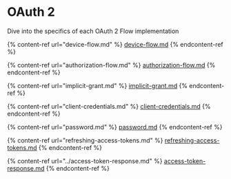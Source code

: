 # OAuth 2

Dive into the specifics of each OAuth 2 Flow implementation

{% content-ref url="device-flow.md" %}
[device-flow.md](device-flow.md)
{% endcontent-ref %}

{% content-ref url="authorization-flow.md" %}
[authorization-flow.md](authorization-flow.md)
{% endcontent-ref %}

{% content-ref url="implicit-grant.md" %}
[implicit-grant.md](implicit-grant.md)
{% endcontent-ref %}

{% content-ref url="client-credentials.md" %}
[client-credentials.md](client-credentials.md)
{% endcontent-ref %}

{% content-ref url="password.md" %}
[password.md](password.md)
{% endcontent-ref %}

{% content-ref url="refreshing-access-tokens.md" %}
[refreshing-access-tokens.md](refreshing-access-tokens.md)
{% endcontent-ref %}

{% content-ref url="../access-token-response.md" %}
[access-token-response.md](../access-token-response.md)
{% endcontent-ref %}
